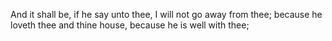 And it shall be, if he say unto thee, I will not go away from thee; because he loveth thee and thine house, because he is well with thee;
